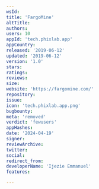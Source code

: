 ```yaml
---
wsId: 
title: 'FargoMine'
altTitle: 
authors: 
users: 10
appId: 'tech.phixlab.app'
appCountry: 
released: '2019-06-12'
updated: '2019-06-12'
version: '1.0'
stars: 
ratings: 
reviews: 
size: 
website: 'https://fargomine.com/'
repository: 
issue: 
icon: 'tech.phixlab.app.png'
bugbounty: 
meta: 'removed'
verdict: 'fewusers'
appHashes: 
date: '2024-04-19'
signer: 
reviewArchive: 
twitter: 
social: 
redirect_from: 
developerName: 'Ijezie Emmanuel'
features: 

---
```


